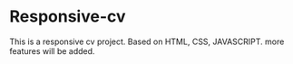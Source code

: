 # Responsive-cv
This is a responsive cv project. 
Based on HTML, CSS, JAVASCRIPT.
more features will be added.
